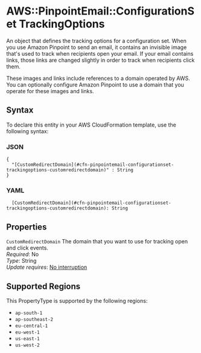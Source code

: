 # AWS::PinpointEmail::ConfigurationSet TrackingOptions<a name="aws-properties-pinpointemail-configurationset-trackingoptions"></a>

An object that defines the tracking options for a configuration set\. When you use Amazon Pinpoint to send an email, it contains an invisible image that's used to track when recipients open your email\. If your email contains links, those links are changed slightly in order to track when recipients click them\.

These images and links include references to a domain operated by AWS\. You can optionally configure Amazon Pinpoint to use a domain that you operate for these images and links\.

## Syntax<a name="aws-properties-pinpointemail-configurationset-trackingoptions-syntax"></a>

To declare this entity in your AWS CloudFormation template, use the following syntax:

### JSON<a name="aws-properties-pinpointemail-configurationset-trackingoptions-syntax.json"></a>

```
{
  "[CustomRedirectDomain](#cfn-pinpointemail-configurationset-trackingoptions-customredirectdomain)" : String
}
```

### YAML<a name="aws-properties-pinpointemail-configurationset-trackingoptions-syntax.yaml"></a>

```
  [CustomRedirectDomain](#cfn-pinpointemail-configurationset-trackingoptions-customredirectdomain): String
```

## Properties<a name="aws-properties-pinpointemail-configurationset-trackingoptions-properties"></a>

`CustomRedirectDomain`  <a name="cfn-pinpointemail-configurationset-trackingoptions-customredirectdomain"></a>
The domain that you want to use for tracking open and click events\.  
*Required*: No  
*Type*: String  
*Update requires*: [No interruption](https://docs.aws.amazon.com/AWSCloudFormation/latest/UserGuide/using-cfn-updating-stacks-update-behaviors.html#update-no-interrupt)

## Supported Regions

This PropertyType is supported by the following regions:

- `ap-south-1`
- `ap-southeast-2`
- `eu-central-1`
- `eu-west-1`
- `us-east-1`
- `us-west-2`
